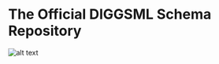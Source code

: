 # The Official DIGGSML Schema Repository

![alt text](http://diggsml.org/sites/default/files/users/rschweinfurth/DIGGS%20Interoperability.png "DIGGSML Diagram")
